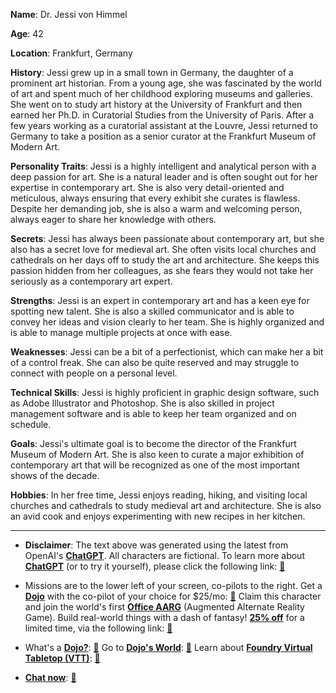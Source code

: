 **Name**: Dr. Jessi von Himmel

**Age**: 42

**Location**: Frankfurt, Germany

**History**: Jessi grew up in a small town in Germany, the daughter of a prominent art historian. From a young age, she was fascinated by the world of art and spent much of her childhood exploring museums and galleries. She went on to study art history at the University of Frankfurt and then earned her Ph.D. in Curatorial Studies from the University of Paris. After a few years working as a curatorial assistant at the Louvre, Jessi returned to Germany to take a position as a senior curator at the Frankfurt Museum of Modern Art.

**Personality Traits**: Jessi is a highly intelligent and analytical person with a deep passion for art. She is a natural leader and is often sought out for her expertise in contemporary art. She is also very detail-oriented and meticulous, always ensuring that every exhibit she curates is flawless. Despite her demanding job, she is also a warm and welcoming person, always eager to share her knowledge with others.

**Secrets**: Jessi has always been passionate about contemporary art, but she also has a secret love for medieval art. She often visits local churches and cathedrals on her days off to study the art and architecture. She keeps this passion hidden from her colleagues, as she fears they would not take her seriously as a contemporary art expert.

**Strengths**: Jessi is an expert in contemporary art and has a keen eye for spotting new talent. She is also a skilled communicator and is able to convey her ideas and vision clearly to her team. She is highly organized and is able to manage multiple projects at once with ease.

**Weaknesses**: Jessi can be a bit of a perfectionist, which can make her a bit of a control freak. She can also be quite reserved and may struggle to connect with people on a personal level.

**Technical Skills**: Jessi is highly proficient in graphic design software, such as Adobe Illustrator and Photoshop. She is also skilled in project management software and is able to keep her team organized and on schedule.

**Goals**: Jessi's ultimate goal is to become the director of the Frankfurt Museum of Modern Art. She is also keen to curate a major exhibition of contemporary art that will be recognized as one of the most important shows of the decade.

**Hobbies**: In her free time, Jessi enjoys reading, hiking, and visiting local churches and cathedrals to study medieval art and architecture. She is also an avid cook and enjoys experimenting with new recipes in her kitchen.
 

---
* **Disclaimer**: The text above was generated using the latest from OpenAI's [**ChatGPT**](https://openai.com/blog/chatgpt/).  All characters are fictional.  To learn more about [**ChatGPT**](https://openai.com/blog/chatgpt/) (or to try it yourself), please click the following link: [:closed_book:](https://openai.com/blog/chatgpt/)

* Missions are to the lower left of your screen, co-pilots to the right. Get a [**Dojo**](https://workmates.live/marketplace) with the co-pilot of your choice for $25/mo: [:green_book:](https://workmates.live/marketplace) Claim this character and join the world's first [**Office AARG**](https://dojos.world) (Augmented Alternate Reality Game). Build real-world things with a dash of fantasy! [**25% off**](https://blog.workmates.live/deal-on-a-dojo) for a limited time, via the following link: [:green_book:](https://blog.workmates.live/deal-on-a-dojo) 

* What's a [**Dojo?**](https://workdojos.com): [:blue_book:](https://workdojos.com)  Go to [**Dojo's World**](https://dojos.world): [:blue_book:](https://dojos.world)  Learn about [**Foundry Virtual Tabletop (VTT)**](https://foundryvtt.com): [:closed_book:](https://foundryvtt.com/)

* [**Chat now**](https://chat.workmates.live/channel/support): [:ledger:](https://chat.workmates.live/channel/support)